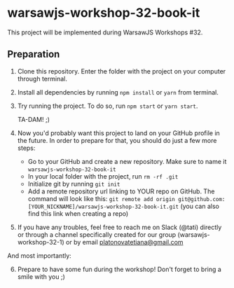 # warsawjs-workshop-32-book-it

This project will be implemented during WarsawJS Workshops #32.

## Preparation

1. Clone this repository. Enter the folder with the project on your computer through terminal.
2. Install all dependencies by running `npm install` or `yarn` from terminal.
3. Try running the project. To do so, run `npm start` or `yarn start`.

    TA-DAM! ;)

4. Now you'd probably want this project to land on your GitHub profile in the future. In order to prepare for that, you
should do just a few more steps:
    - Go to your GitHub and create a new repository. Make sure to name it `warsawjs-workshop-32-book-it`
     - In your local folder with the project, run `rm -rf .git`
    - Initialize git by running `git init`
    - Add a remote repository url linking to YOUR repo on GitHub. The command will look like this:
        `git remote add origin git@github.com:[YOUR_NICKNAME]/warsawjs-workshop-32-book-it.git`
        (you can also find this link when creating a repo)
5. If you have any troubles, feel free to reach me on Slack (@tati) directly or through a channel specifically created
for our group (warsawjs-workshop-32-1) or by email platonovatetiana@gmail.com

And most importantly:

6. Prepare to have some fun during the workshop! Don't forget to bring a smile with you ;)
